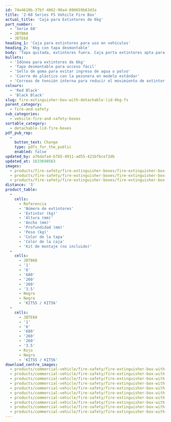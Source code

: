 ```yaml
---
id: 74e4610b-37bf-4062-90a4-098659b63d3a
title: '2-68 Series FS Vehicle Fire Box'
actual_title: 'Caja para Extintores de 6kg'
part_number:
  - 'Serie 68'
  - JBTB68
  - JBTE68
heading_1: 'Caja para extintores para uso en vehículos'
heading_2: '6kg con tapa desmontable'
body: 'Tapa quitada, extintores fuera. Caja porta extintores apta para 6kg con tapa desmontable. Diseñada para acceso rápido en casos de emergencia.'
bullets:
  - 'Idónea para extintores de 6kg'
  - 'Tapa desmontable para acceso fácil'
  - 'Sello de goma para evitar ingreso de agua o polvo'
  - 'Cierre de plástico con la pezonera en modelo estándar'
  - 'Correas de tensión interna para reducir el movimiento de extintor'
colours:
  - 'Red Black'
  - 'Black Black'
slug: fire-extinguisher-box-with-detachable-lid-6kg-fs
parent_category:
  - fire-and-safety
sub_categories:
  - vehicle-fire-and-safety-boxes
sortable_category:
  - detachable-lid-fire-boxes
pdf_pub_rep:
  -
    button_text: Change
    type: pdfs_for_the_public
    enabled: false
updated_by: a76dafa4-b7b5-4911-ad55-421bfbcef2db
updated_at: 1633698563
images:
  - products/fire-safety/fire-extinguisher-boxes/fire-extinguisher-box-with-detachable-lid/images-lr/Product_Image_776x776_(518x518_focus_area)-JBTE68_01.jpg
  - products/fire-safety/fire-extinguisher-boxes/fire-extinguisher-box-with-detachable-lid/images-lr/Product_Image_776x776_(518x518_focus_area)-JBTE68_02.jpg
  - products/fire-safety/fire-extinguisher-boxes/fire-extinguisher-box-with-detachable-lid/images-lr/Product_Image_776x776_(518x518_focus_area)-JBTE68_03.jpg
distance: '3'
product_table:
  -
    cells:
      - Referencia
      - 'Número de extintores'
      - 'Extintor (kg)'
      - 'Altura (mm)'
      - 'Ancho (mm)'
      - 'Profundidad (mm)'
      - 'Peso (kg)'
      - 'Color de la tapa'
      - 'Color de la caja'
      - 'Kit de montaje (no incluido)'
  -
    cells:
      - JBTB68
      - '1'
      - '6'
      - '680'
      - '260'
      - '260'
      - '3.5'
      - Negro
      - Negro
      - 'KIT55 / KIT56'
  -
    cells:
      - JBTE68
      - '1'
      - '6'
      - '680'
      - '260'
      - '260'
      - '3.5'
      - Rojo
      - Negro
      - 'KIT55 / KIT56'
download_centre_images:
  - products/commercial-vehicle/fire-safety/fire-extinguisher-box-with-detachable-lid/images-hr/JBTE68_001.jpg
  - products/commercial-vehicle/fire-safety/fire-extinguisher-box-with-detachable-lid/images-hr/JBTE68_002.jpg
  - products/commercial-vehicle/fire-safety/fire-extinguisher-box-with-detachable-lid/images-hr/JBTE68_003.jpg
  - products/commercial-vehicle/fire-safety/fire-extinguisher-box-with-detachable-lid/images-hr/JBTE68_004.jpg
  - products/commercial-vehicle/fire-safety/fire-extinguisher-box-with-detachable-lid/images-hr/JBTE68_005.jpg
  - products/commercial-vehicle/fire-safety/fire-extinguisher-box-with-detachable-lid/images-hr/JBTE68_01.jpg
  - products/commercial-vehicle/fire-safety/fire-extinguisher-box-with-detachable-lid/images-hr/JBTE68_02.jpg
  - products/commercial-vehicle/fire-safety/fire-extinguisher-box-with-detachable-lid/images-hr/JBTE68_03.jpg
  - products/commercial-vehicle/fire-safety/fire-extinguisher-box-with-detachable-lid/images-hr/JBTE68_04.JPG
  - products/commercial-vehicle/fire-safety/fire-extinguisher-box-with-detachable-lid/images-hr/JBTE68_05.JPG
---
```


